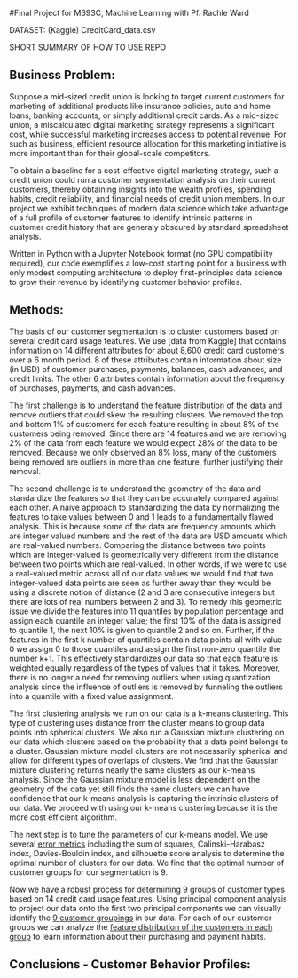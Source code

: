 #Final Project for M393C, Machine Learning with Pf. Rachle Ward

DATASET: (Kaggle) CreditCard_data.csv

SHORT SUMMARY OF HOW TO USE REPO 

## Business Problem: 
Suppose a mid-sized credit union is looking to target current customers for marketing of additional products like insurance policies, auto and home loans, banking accounts, or simply additional credit cards. As a mid-sized union, a miscalculated digital marketing strategy represents a significant cost, while successful marketing increases access to potential revenue. For such as business, efficient resource allocation for this marketing initiative is more important than for their global-scale competitors. 

To obtain a baseline for a cost-effective digital marketing strategy, such a credit union could run a customer segmentation analysis on their current customers, thereby obtaining insights into the wealth profiles, spending habits, credit reliability, and financial needs of credit union members. In our project we exhibit techniques of modern data science which take advantage of a full profile of customer features to identify intrinsic patterns in customer credit history that are generaly obscured by standard spreadsheet analysis.

Written in Python with a Jupyter Notebook format (no GPU compatibility required), our code exemplifies a low-cost starting point for a business with only modest computing architecture to deploy first-principles data science to grow their revenue by identifying customer behavior profiles. 

## Methods:
The basis of our customer segmentation is to cluster customers based on several credit card usage features. We use [data from Kaggle] that contains information on 14 different attributes for about 8,600 credit card customers over a 6 month period. 8 of these attributes contain information about size (in USD) of customer purchases, payments, balances, cash advances, and credit limits. The other 6 attributes contain information about the frequency of purchases, payments, and cash advances. 

The first challenge is to understand the [feature distribution](https://github.com/Addieduncan/m393c_project/blob/b9e4bd4bae46f2e8c05811dbf0396f99d9ec28e3/images/all_dist.png) of the data and remove outliers that could skew the resulting clusters. We removed the top and bottom 1% of customers for each feature resulting in about 8% of the customers being removed. Since there are 14 features and we are removing 2% of the data from each feature we would expect 28% of the data to be removed. Because we only observed an 8% loss, many of the customers being removed are outliers in more than one feature, further justifying their removal.

The second challenge is to understand the geometry of the data and standardize the features so that they can be accurately compared against each other. A naive approach to standardizing the data by normalizing the features to take values between 0 and 1 leads to a fundamentally flawed analysis. This is because some of the data are frequency amounts which are integer valued numbers and the rest of the data are USD amounts which are real-valued numbers. Comparing the distance between two points which are integer-valued is geometrically very different from the distance between two points which are real-valued. In other words, if we were to use a real-valued metric across all of our data values we would find that two integer-valued data points are seen as further away than they would be using a discrete notion of distance (2 and 3 are consecutive integers but there are lots of real numbers between 2 and 3). To remedy this geometric issue we divide the features into 11 quantiles by population percentage and assign each quantile an integer value; the first 10% of the data is assigned to quantile 1, the next 10% is given to quantile 2 and so on. Further, if the features in the first k number of quantiles contain data points all with value 0 we assign 0 to those quantiles and assign the first non-zero quantile the number k+1. This effectively standardizes our data so that each feature is weighted equally regardless of the types of values that it takes. Moreover, there is no longer a need for removing outliers when using quantization analysis since the influence of outliers is removed by funneling the outliers into a quantile with a fixed value assignment.

The first clustering analysis we run on our data is a k-means clustering. This type of clustering uses distance from the cluster means to group data points into spherical clusters. We also run a Gaussian mixture clustering on our data which clusters based on the probability that a data point belongs to a cluster. Gaussian mixture model clusters are not necessarily spherical and allow for different types of overlaps of clusters. We find that the Gaussian mixture clustering returns nearly the same clusters as our k-means analysis. Since the Gaussian mixture model is less dependent on the geometry of the data yet still finds the same clusters we can have confidence that our k-means analysis is capturing the intrinsic clusters of our data. We proceed with using our k-means clustering because it is the more cost efficient algorithm.

The next step is to tune the parameters of our k-means model. We use several [error metrics](https://github.com/Addieduncan/m393c_project/tree/master/images/Error%20metric%20analysis) including the sum of squares, Calinski-Harabasz index, Davies-Bouldin index, and silhouette score analysis to determine the optimal number of clusters for our data. We find that the optimal number of customer groups for our segmentation is 9. 

Now we have a robust process for determining 9 groups of customer types based on 14 credit card usage features. Using principal component analysis to project our data onto the first two principal components we can visually identify the [9 customer groupings](https://github.com/Addieduncan/m393c_project/blob/20248cd2e5e6b3e24c12b867e0e511fdb605165d/images/PCA%20clusters/q_km_9_pca.png) in our data. For each of our customer groups we can analyze the [feature distribution of the customers in each group](https://github.com/Addieduncan/m393c_project/tree/master/images/Individual_Feature/feature%20distributions) to learn information about their purchasing and payment habits. 

## Conclusions - Customer Behavior Profiles: 

